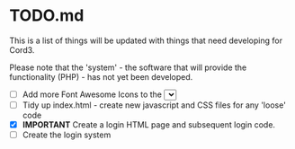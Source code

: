 # TODO.md

This is a list of things will be updated with things that need developing for Cord3.

Please note that the 'system' - the software that will provide the functionality (PHP) - has not yet been developed.

- [ ] Add more Font Awesome Icons to the <select> list when creating a new board
- [ ] Tidy up index.html - create new javascript and CSS files for any 'loose' code
- [x] **IMPORTANT** Create a login HTML page and subsequent login code.
- [ ] Create the login system
